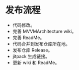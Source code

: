# 发布流程
* 代码修改。
* 完善 MVVMArchitecture wiki。
* 完善 ReadMe。
* 代码合并到发布仓库所在地。
* 发布仓库 Release。
* jitpack 生成链接。
* 更新 wiki 和 ReadMe。